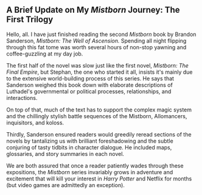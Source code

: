 ## A Brief Update on My *Mistborn* Journey: The First Trilogy

Hello, all.
I have just finished reading the second *Mistborn* book by Brandon Sanderson, *Mistborn: The Well of Ascension.* Spending all night flipping through this fat tome was worth several hours of non-stop yawning and coffee-guzzling at my day job. 

The first half of the novel was slow just like the first novel, *Mistborn: The Final Empire*, but Stephan, the one who started it all, insists it's mainly due to the extensive world-building process of this series. He says that Sanderson weighed this book down with elaborate descriptions of Luthadel's governmental or political processes, relationships, and interactions. 

On top of that, much of the text has to support the complex magic system and the chillingly stylish battle sequences of the Mistborn, Allomancers, inquisitors, and koloss. 

Thirdly, Sanderson ensured readers would greedily reread sections of the novels by tantalizing us with brilliant foreshadowing and the subtle conjuring of tasty tidbits in character dialogue. He included maps, glossaries, and story summaries in each novel. 

We are both assured that once a reader patiently wades through these expositions, the *Mistborn* series invariably grows in adventure and excitement that will kill your interest in *Harry Potter* and Netflix for months (but video games are admittedly an exception).

